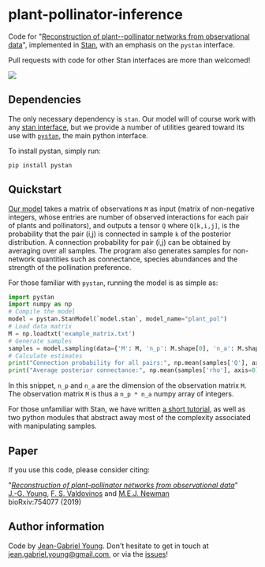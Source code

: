 # plant-pollinator-inference 

Code for "[Reconstruction of plant--pollinator networks from observational data](https://www.biorxiv.org/content/10.1101/754077v1)", implemented in [Stan](http://mc-stan.org), with an emphasis on the `pystan` interface.


Pull requests with code for other Stan interfaces are more than welcomed!

![](repoimg.png)


## Dependencies

The only necessary dependency is `stan`. 
Our model will of course work with any [stan interface](https://mc-stan.org/users/interfaces/index.html), but we provide a number of utilities geared toward its use with [`pystan`](https://pypi.org/project/pystan/), the main python interface.

To install pystan, simply run:

    pip install pystan


## Quickstart

[Our model](model.stan) takes a matrix of observations `M` as input (matrix of non-negative integers, whose entries are number of observed interactions for each pair of plants and pollinators), and outputs a tensor `Q` where `Q[k,i,j]`, is the probability that the pair (i,j) is connected in sample `k` of the posterior distribution. A connection probability for pair (i,j) can be obtained by averaging over all samples. The program also generates samples for non-network quantities such as connectance, species abundances and the strength of the pollination preference.

For those familiar with `pystan`, running the model is as simple as:

```python
import pystan
import numpy as np
# Compile the model
model = pystan.StanModel(`model.stan`, model_name="plant_pol")
# Load data matrix
M = np.loadtxt('example_matrix.txt')
# Generate samples
samples = model.sampling(data={'M': M, 'n_p': M.shape[0], 'n_a': M.shape[1]})
# Calculate estimates
print("Connection probability for all pairs:", np.mean(samples['Q'], axis=0)
print("Average posterior connectance:", np.mean(samples['rho'], axis=0)))
```

In this snippet,  `n_p` and `n_a` are the dimension of the observation matrix `M`.
The observation matrix `M` is thus a `n_p * n_a` numpy array of integers.

For those unfamiliar with Stan, we have written [a short tutorial](python_example.ipynb), as well as two python modules that abstract away most of the complexity associated with manipulating samples.

## Paper

If you use this code, please consider citing:

"[*Reconstruction of plant–pollinator networks from observational data*](https://www.biorxiv.org/content/10.1101/754077v1)"<br/>
[J.-G. Young](http://jgyoung.ca), [F. S. Valdovinos](https://www.fsvaldovinos.com) and [M.E.J. Newman](http://www-personal.umich.edu/~mejn/)<br/>
bioRxiv:754077 (2019) <br/>

## Author information

Code by [Jean-Gabriel Young](https://www.jgyoung.ca). Don't hesitate to get in touch at <jean.gabriel.young@gmail.com>, or via the [issues](https://github.com/jg-you/plant-pollinator-inference/issues)!
